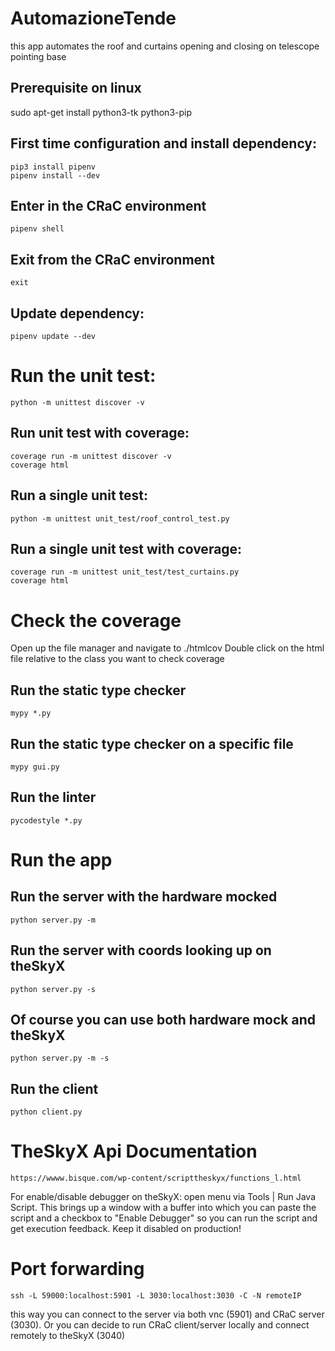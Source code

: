 # AutomazioneTende
this app automates the roof and curtains opening and closing on telescope pointing base

## Prerequisite on linux
sudo apt-get install python3-tk python3-pip

## First time configuration and install dependency:

```
pip3 install pipenv
pipenv install --dev
```

## Enter in the CRaC environment

```
pipenv shell
```

## Exit from the CRaC environment

```
exit
```

## Update dependency:

```
pipenv update --dev
```

# Run the unit test:

```
python -m unittest discover -v
```

## Run unit test with coverage:

```
coverage run -m unittest discover -v
coverage html
```

## Run a single unit test:

```
python -m unittest unit_test/roof_control_test.py
```

## Run a single unit test with coverage:

```
coverage run -m unittest unit_test/test_curtains.py
coverage html
```

# Check the coverage
Open up the file manager and navigate to  ./htmlcov
Double click on the html file relative to the class you want to check coverage

## Run the static type checker 

```
mypy *.py
```

## Run the static type checker on a specific file

```
mypy gui.py
```

## Run the linter

```
pycodestyle *.py
```

# Run the app

## Run the server with the hardware mocked

```
python server.py -m
```

## Run the server with coords looking up on theSkyX

```
python server.py -s
```

## Of course you can use both hardware mock and theSkyX

```
python server.py -m -s
```

## Run the client

```
python client.py
```

# TheSkyX Api Documentation

```
https://wwww.bisque.com/wp-content/scripttheskyx/functions_l.html
```

For enable/disable debugger on theSkyX: open menu via Tools | Run Java Script. This brings up a window with a buffer into which you can paste the script and a checkbox to "Enable Debugger" so you can run the script and get execution feedback. Keep it disabled on production!

# Port forwarding

```
ssh -L 59000:localhost:5901 -L 3030:localhost:3030 -C -N remoteIP
```

this way you can connect to the server via both vnc (5901) and CRaC server (3030). Or you can decide to run CRaC client/server locally and connect remotely to theSkyX (3040)